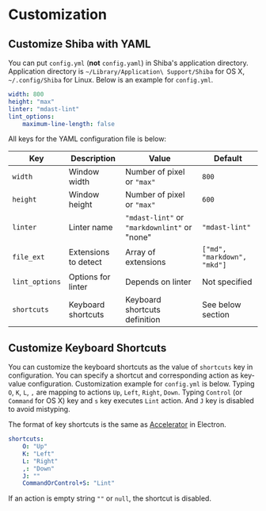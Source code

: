 Customization
=============

## Customize Shiba with YAML

You can put `config.yml` (__not__ `config.yaml`) in Shiba's application directory.  Application directory is `~/Library/Application\ Support/Shiba` for OS X, `~/.config/Shiba` for Linux.
Below is an example for `config.yml`.

```YAML
width: 800
height: "max"
linter: "mdast-lint"
lint_options:
    maximum-line-length: false
```

All keys for the YAML configuration file is below:

| Key            | Description          | Value                                        | Default                     |
| -------------- | -------------------- | -------------------------------------------- | --------------------------- |
| `width`        | Window width         | Number of pixel or `"max"`                   | `800`                       |
| `height`       | Window height        | Number of pixel or `"max"`                   | `600`                       |
| `linter`       | Linter name          | `"mdast-lint"` or `"markdownlint"` or "none" | `"mdast-lint"`              |
| `file_ext`     | Extensions to detect | Array of extensions                          | `["md", "markdown", "mkd"]` |
| `lint_options` | Options for linter   | Depends on linter                            | Not specified               |
| `shortcuts`    | Keyboard shortcuts   | Keyboard shortcuts definition                | See below section           |


## Customize Keyboard Shortcuts

You can customize the keyboard shortcuts as the value of `shortcuts` key in configuration.  You can specify a shortcut and corresponding action as key-value configuration.
Customization example for `config.yml` is below.  Typing `O`, `K`, `L`, `,` are mapping to actions `Up`, `Left`, `Right`, `Down`. Typing `Control` (or `Command` for OS X) key and `s` key executes `Lint` action.  And `J` key is disabled to avoid mistyping.

The format of key shortcuts is the same as [Accelerator](https://github.com/atom/electron/blob/master/docs/api/accelerator.md) in Electron.

```yaml
shortcuts:
    O: "Up"
    K: "Left"
    L: "Right"
    ,: "Down"
    J: ""
    CommandOrControl+S: "Lint"
```

If an action is empty string `""` or `null`, the shortcut is disabled.

